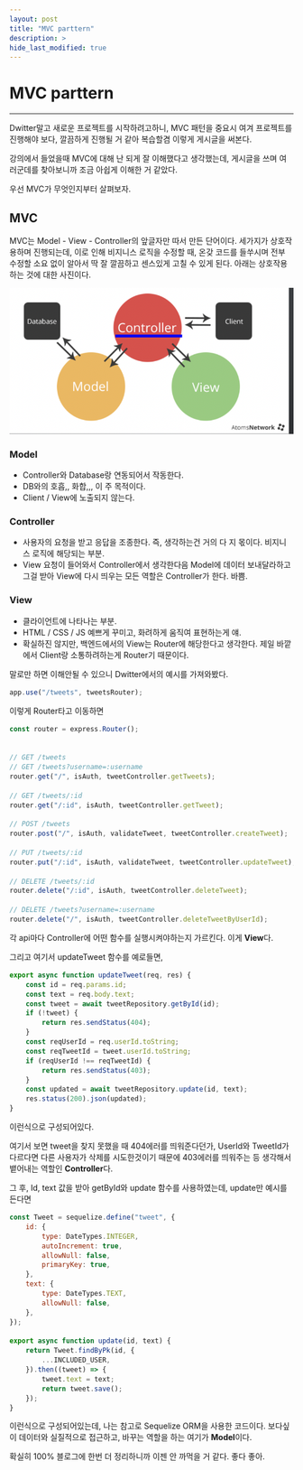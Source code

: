 ```yaml
---
layout: post
title: "MVC parttern"
description: >
hide_last_modified: true
---
```


# MVC parttern

---

Dwitter말고 새로운 프로젝트를 시작하려고하니, MVC 패턴을 중요시 여겨 프로젝트를 진행해야 보다, 깔끔하게 진행될 거 같아 복습할겸 이렇게 게시글을 써본다.

강의에서 들었을때 MVC에 대해 난 되게 잘 이해했다고 생각했는데, 게시글을 쓰며 여러군데를 찾아보니까 조금 아쉽게 이해한 거 같았다.

우선 MVC가 무엇인지부터 살펴보자.

## MVC

MVC는 Model - View - Controller의 앞글자만 따서 만든 단어이다. 세가지가 상호작용하며 진행되는데, 이로 인해 비지니스 로직을 수정할 때, 온갖 코드를 들쑤시며 전부 수정할 소요 없이 알아서 딱 잘 깔끔하고 센스있게 고칠 수 있게 된다. 아래는 상호작용하는 것에 대한 사진이다.

![dwitter5](../../assets/img/Study/MVC.png)

### Model

* Controller와 Database랑 연동되어서 작동한다.
* DB와의 호흡,, 화합,,, 이 주 목적이다.
* Client / View에 노출되지 않는다.

### Controller

* 사용자의 요청을 받고 응답을 조종한다. 즉, 생각하는건 거의 다 지 몫이다. 비지니스 로직에 해당되는 부분.
* View 요청이 들어와서 Controller에서 생각한다음 Model에 데이터 보내달라하고 그걸 받아 View에 다시 띄우는 모든 역할은 Controller가 한다. 바쁨.

### View

* 클라이언트에 나타나는 부분.
* HTML / CSS / JS 예쁘게 꾸미고, 화려하게 움직여 표현하는게 얘.
* 확실하진 않지만, 백엔드에서의 View는 Router에 해당한다고 생각한다. 제일 바깥에서 Client랑 소통하려하는게 Router기 때문이다.

말로만 하면 이해안될 수 있으니 Dwitter에서의 예시를 가져와봤다.

```javascript
app.use("/tweets", tweetsRouter);
```

이렇게 Router타고 이동하면

```javascript
const router = express.Router();


// GET /tweets
// GET /tweets?username=:username
router.get("/", isAuth, tweetController.getTweets);

// GET /tweets/:id
router.get("/:id", isAuth, tweetController.getTweet);

// POST /tweets
router.post("/", isAuth, validateTweet, tweetController.createTweet);

// PUT /tweets/:id
router.put("/:id", isAuth, validateTweet, tweetController.updateTweet);

// DELETE /tweets/:id
router.delete("/:id", isAuth, tweetController.deleteTweet);

// DELETE /tweets?username=:username
router.delete("/", isAuth, tweetController.deleteTweetByUserId);

```

각 api마다 Controller에 어떤 함수를 실행시켜야하는지 가르킨다. 이게 **View**다.

그리고 여기서 updateTweet 함수를 예로들면,

```javascript
export async function updateTweet(req, res) {
    const id = req.params.id;
    const text = req.body.text;
    const tweet = await tweetRepository.getById(id);
    if (!tweet) {
        return res.sendStatus(404);
    }
    const reqUserId = req.userId.toString;
    const reqTweetId = tweet.userId.toString;
    if (reqUserId !== reqTweetId) {
        return res.sendStatus(403);
    }
    const updated = await tweetRepository.update(id, text);
    res.status(200).json(updated);
}
```

이런식으로 구성되어있다.

여기서 보면 tweet을 찾지 못했을 때 404에러를 띄워준다던가, UserId와 TweetId가 다르다면 다른 사용자가 삭제를 시도한것이기 때문에 403에러를 띄워주는 등 생각해서 뱉어내는 역할인 **Controller**다.

그 후, Id, text 값을 받아 getById와 update 함수를 사용하였는데, update만 예시를 든다면

```javascript
const Tweet = sequelize.define("tweet", {
    id: {
        type: DateTypes.INTEGER,
        autoIncrement: true,
        allowNull: false,
        primaryKey: true,
    },
    text: {
        type: DateTypes.TEXT,
        allowNull: false,
    },
});

export async function update(id, text) {
    return Tweet.findByPk(id, {
        ...INCLUDED_USER,
    }).then((tweet) => {
        tweet.text = text;
        return tweet.save();
    });
}
```

이런식으로 구성되어있는데, 나는 참고로 Sequelize ORM을 사용한 코드이다.
보다싶이 데이터와 실질적으로 접근하고, 바꾸는 역할을 하는 여기가 **Model**이다.

확실히 100% 블로그에 한번 더 정리하니까 이젠 안 까먹을 거 같다. 좋다 좋아.

